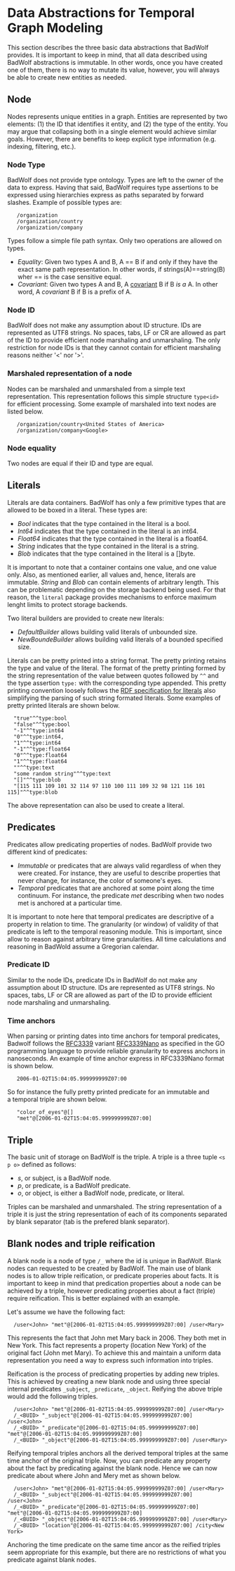 # Data Abstractions for Temporal Graph Modeling

This section describes the three basic data abstractions that BadWolf provides.
It is important to keep in mind, that all data described using BadWolf
abstractions is immutable. In other words, once you have created one of them,
there is no way to mutate its value, however, you will always be able to create
new entities as needed.

## Node

Nodes represents unique entities in a graph. Entities are represented by two
elements: (1) the ID that identifies it entity, and (2) the type of
the entity. You may argue that collapsing both in a single element would achieve
similar goals. However, there are benefits to keep explicit type information
(e.g. indexing, filtering, etc.).

### Node Type

BadWolf does not provide type ontology. Types are left to the owner of the
data to express.  Having that said, BadWolf requires type assertions to be
expressed using hierarchies express as paths separated by forward slashes.
Example of possible types are:

```
   /organization
   /organization/country
   /organization/company
```

Types follow a simple file path syntax. Only two operations are allowed on
types.

* _Equality_: Given two types A and B, A == B if and only if they have the exact
              same path representation. In other words, if strings(A)==string(B)
              wher == is the case sensitive equal.
* _Covariant_: Given two types A and B, A
              [covariant](https://en.wikipedia.org/wiki/Covariance_and_contravariance_(computer_science) )
              B if B _is a_ A. In other word, A _covariant_ B if B is a prefix
              of A.

### Node ID

BadWolf does not make any assumption about ID structure. IDs are represented
as UTF8 strings. No spaces, tabs, LF or CR are allowed as part of the ID to
provide efficient node marshaling and unmarshaling. The only restriction for
node IDs is that they cannot contain for efficient marshaling reasons neither
'<' nor '>'.

### Marshaled representation of a node

Nodes can be marshaled and unmarshaled from a simple text representation. This
representation follows this simple structure ```type<id>``` for efficient
processing. Some example of marshaled into text nodes are listed below.

```
   /organization/country<United States of America>
   /organization/company<Google>
```

### Node equality

Two nodes are equal if their ID and type are equal.

## Literals

Literals are data containers. BadWolf has only a few primitive types that are
allowed to be boxed in a literal. These types are:

* _Bool_ indicates that the type contained in the literal is a bool.
* _Int64_ indicates that the type contained in the literal is an int64.
* _Float64_ indicates that the type contained in the literal is a float64.
* _String_ indicates that the type contained in the literal is a string.
* _Blob_ indicates that the type contained in the literal is a []byte.

It is important to note that a container contains one value, and one value only.
Also, as mentioned earlier, all values and, hence, literals are immutable.
_String_ and _Blob_ can contain elements of arbitrary length. This can be
problematic depending on the storage backend being used. For that reason,
the ```literal``` package provides mechanisms to enforce maximum lenght limits
to protect storage backends.

Two literal builders are provided to create new literals:

* _DefaultBuilder_ allows building valid literals of unbounded size.
* _NewBoundeBuilder_ allows building valid literals of a bounded specified size.

Literals can be pretty printed into a string format. The pretty printing retains
the type and value of the literal. The format of the pretty printing formed
by the string representation of the value between quotes followed by ```^^``` and
the type assertion ```type:``` with the corresponding type appended. This
pretty printing convention loosely follows the
[RDF specification for literals](http://www.w3.org/TR/rdf11-concepts/#section-Graph-Literal)
also simplifying the parsing of such string formated literals. Some examples
of pretty printed literals are shown below.

```
  "true"^^type:bool
  "false"^^type:bool
  "-1"^^type:int64
  "0"^^type:int64,
  "1"^^type:int64
  "-1"^^type:float64
  "0"^^type:float64
  "1"^^type:float64
  ""^^type:text
  "some random string"^^type:text
  "[]"^^type:blob
  "[115 111 109 101 32 114 97 110 100 111 109 32 98 121 116 101 115]"^^type:blob
```

The above representation can also be used to create a literal.

## Predicates

Predicates allow predicating properties of nodes. BadWolf provide two different
kind of predicates:

* _Immutable_ or predicates that are always valid regardless of when they were
              created. For instance, they are useful to describe properties
              that never change, for instance, the color of someone's eyes.
* _Temporal_ predicates that are anchored at some point along the time
             continuum. For instance, the predicate _met_ describing when
             two nodes met is anchored at a particular time.

It is important to note here that temporal predicates are descriptive of a
property in relation to time. The granularity (or window) of validity of that
predicate is left to the temporal reasoning module. This is important, since
allow to reason against arbitrary time granularities. All time calculations
and reasoning in BadWold assume a Gregorian calendar.

### Predicate ID

Similar to the node IDs, predicate IDs in BadWolf do not make any assumption
about ID structure. IDs are represented as UTF8 strings. No spaces, tabs, LF or
CR are allowed as part of the ID to provide efficient node marshaling and
unmarshaling.

### Time anchors

When parsing or printing dates into time anchors for temporal predicates,
Badwolf follows the [RFC3339](https://www.ietf.org/rfc/rfc3339.txt) variant
[RFC3339Nano](http://golang.org/pkg/time/#pkg-constants) as specified in the
GO programming language to provide reliable granularity to express anchors in
nanoseconds. An example of time anchor express in RFC3339Nano format is shown
below.

```
   2006-01-02T15:04:05.999999999Z07:00
```

So for instance the fully pretty printed predicate for an immutable and  
a temporal triple are shown below.

```
   "color_of_eyes"@[]
   "met"@[2006-01-02T15:04:05.999999999Z07:00]
```

## Triple

The basic unit of storage on BadWolf is the triple. A triple is a three tuple
```<s p o>``` defined as follows:

* _s_, or subject, is a BadWolf node.
* _p_, or predicate, is a BadWolf predicate.
* _o_, or object, is either a BadWolf node, predicate, or literal.

Triples can be marshaled and unmarshaled. The string representation of a triple
it is just the string representation of each of its components separated by
blank separator (tab is the prefered blank separator).

## Blank nodes and triple reification

A blank node is a node of type ```/_``` where the id is unique in BadWolf.
Blank nodes can requested to be created by BadWolf. The main use of blank nodes
is to allow triple reification, or predicate properies about facts. It is
important to keep in mind that predication properties about a node can be
achieved by a triple, however predicating properties about a fact (triple)
require reification. This is better explained with an example.

Let's assume we have the following fact:

```
  /user<John> "met"@[2006-01-02T15:04:05.999999999Z07:00] /user<Mary>
```

This represents the fact that John met Mary back in 2006. They both met in
New York. This fact represents a property (location New York) of the original
fact (John met Mary). To achieve this and maintain a uniform data representation
you need a way to express such information into triples.

Reification is the process of predicating properties by adding new triples.
This is achieved by creating a new blank node and using three special internal
predicates ```_subject```, ```_predicate```, ```_object```. Reifying the above
triple would add the following triples.

```
  /user<John> "met"@[2006-01-02T15:04:05.999999999Z07:00] /user<Mary>
  /_<BUID> "_subject"@[2006-01-02T15:04:05.999999999Z07:00] /user<John>
  /_<BUID> "_predicate"@[2006-01-02T15:04:05.999999999Z07:00] "met"@[2006-01-02T15:04:05.999999999Z07:00]
  /_<BUID> "_object"@[2006-01-02T15:04:05.999999999Z07:00] /user<Mary>
```

 Reifying temporal triples anchors all the derived temporal triples at the
 same time anchor of the original triple. Now, you can predicate any property
 about the fact by predicating against the blank node. Hence we can now
 predicate about where John and Mery met as shown below.

 ```
   /user<John> "met"@[2006-01-02T15:04:05.999999999Z07:00] /user<Mary>
   /_<BUID> "_subject"@[2006-01-02T15:04:05.999999999Z07:00] /user<John>
   /_<BUID> "_predicate"@[2006-01-02T15:04:05.999999999Z07:00] "met"@[2006-01-02T15:04:05.999999999Z07:00]
   /_<BUID> "_object"@[2006-01-02T15:04:05.999999999Z07:00] /user<Mary>
   /_<BUID> "location"@[2006-01-02T15:04:05.999999999Z07:00] /city<New York>
 ```

Anchoring the time predicate on the same time ancor as the reified triples
seem appropriate for this example, but there are no restrictions of what you
predicate against blank nodes.
